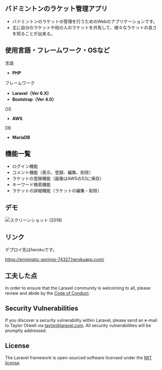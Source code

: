 ## バドミントンのラケット管理アプリ
- バドミントンのラケットの管理を行うためのWebのアプリケーションです。
- 主に自分のラケットや他の人のラケットを共有して、様々なラケットの良さを知ることが出来る。
## 使用言語・フレームワーク・OSなど
言語
- **PHP**

フレームワーク
- **Laravel（Ver 6.X)**
- **Bootstrap（Ver 4.0）**

OS
- **AWS**

DB
- **MariaDB**
## 機能一覧
- ログイン機能
- コメント機能（表示、登録、編集、削除）
- ラケットの登録機能（画像はAWSのS3に保存）
- キーワード検索機能
- ラケットの詳細機能（ラケットの編集・削除）
## デモ
![スクリーンショット (2019)](https://user-images.githubusercontent.com/88942066/155596666-c9e48481-580c-4244-9727-b80a27e1faa1.png)

## リンク
デプロイ先はherokuです。

https://enigmatic-springs-74327.herokuapp.com/

## 工夫した点

In order to ensure that the Laravel community is welcoming to all, please review and abide by the [Code of Conduct](https://laravel.com/docs/contributions#code-of-conduct).

## Security Vulnerabilities

If you discover a security vulnerability within Laravel, please send an e-mail to Taylor Otwell via [taylor@laravel.com](mailto:taylor@laravel.com). All security vulnerabilities will be promptly addressed.

## License

The Laravel framework is open-sourced software licensed under the [MIT license](https://opensource.org/licenses/MIT).
